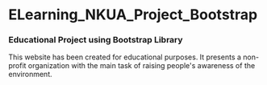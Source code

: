 # ELearning_NKUA_Project_Bootstrap
<h3>Educational Project using Bootstrap Library</h3>

This website has been created for educational purposes. It presents a non-profit organization with the main task of raising people's awareness of the environment.
